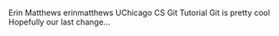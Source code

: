 Erin Matthews erinmatthews
UChicago CS Git Tutorial
Git is pretty cool
Hopefully our last change...
